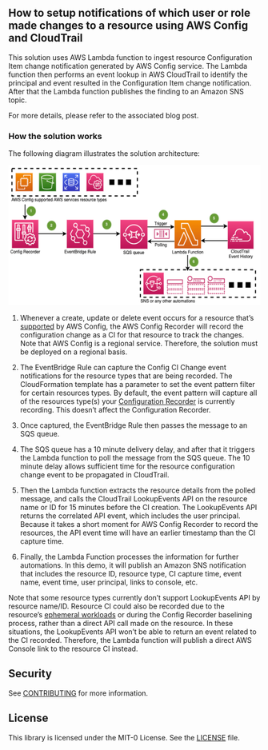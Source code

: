 ## How to setup notifications of which user or role made changes to a resource using AWS Config and CloudTrail

This solution uses AWS Lambda function to ingest resource Configuration Item change notification generated by AWS Config service. The Lambda function then performs an event lookup in AWS CloudTrail to identify the principal and event resulted in the Configuration Item change notification. After that the Lambda function publishes the finding to an Amazon SNS topic.

For more details, please refer to the associated blog post. 

### How the solution works

The following diagram illustrates the solution architecture:

![architecture diagram](images/architecture.png)

1. Whenever a create, update or delete event occurs for a resource that’s [supported](https://docs.aws.amazon.com/config/latest/developerguide/resource-config-reference.html) by AWS Config, the AWS Config Recorder will record the configuration change as a CI for that resource to track the changes. Note that AWS Config is a regional service. Therefore, the solution must be deployed on a regional basis. 

2. The EventBridge Rule can capture the Config CI Change event notifications for the resource types that are being recorded. The CloudFormation template has a parameter to set the event pattern filter for certain resources types. By default, the event pattern will capture all of the resources type(s) your [Configuration Recorder](https://docs.aws.amazon.com/config/latest/developerguide/stop-start-recorder.html) is currently recording. This doesn’t affect the Configuration Recorder.

3. Once captured, the EventBridge Rule then passes the message to an SQS queue.

4. The SQS queue has a 10 minute delivery delay, and after that it triggers the Lambda function to poll the message from the SQS queue. The 10 minute delay allows sufficient time for the resource configuration change event to be propagated in CloudTrail.
 
5. Then the Lambda function extracts the resource details from the polled message, and calls the CloudTrail LookupEvents API on the resource name or ID for 15 minutes before the CI creation. The LookupEvents API returns the correlated API event, which includes the user principal. Because it takes a short moment for AWS Config Recorder to record the resources, the API event time will have an earlier timestamp than the CI capture time.

6. Finally, the Lambda Function processes the information for further automations. In this demo, it will publish an Amazon SNS notification that includes the resource ID, resource type, CI capture time, event name, event time, user principal, links to console, etc.

Note that some resource types currently don’t support LookupEvents API by resource name/ID. Resource CI could also be recorded due to the resource’s [ephemeral workloads](https://docs.aws.amazon.com/config/latest/developerguide/faq.html) or during the Config Recorder baselining process, rather than a direct API call made on the resource. In these situations, the LookupEvents API won’t be able to return an event related to the CI recorded. Therefore, the Lambda function will publish a direct AWS Console link to the resource CI instead. 

## Security

See [CONTRIBUTING](CONTRIBUTING.md#security-issue-notifications) for more information.

## License

This library is licensed under the MIT-0 License. See the [LICENSE](LICENSE) file.

